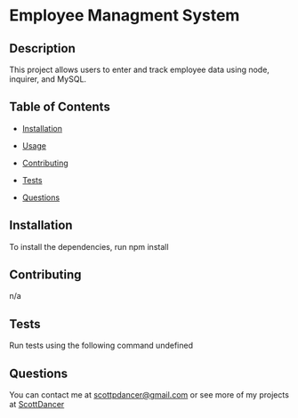 # Employee Managment System


## Description
This project allows users to enter and track employee data using node, inquirer, and MySQL.

## Table of Contents
* [Installation](#instalation)

* [Usage](#usage)

* [Contributing](#contributing)

* [Tests](#tests)

* [Questions](#questions)

## Installation
To install the dependencies, run npm install

## Contributing
n/a



## Tests

Run tests using the following command undefined

## Questions

You can contact me at scottpdancer@gmail.com or see more of my projects at [ScottDancer](https://github.com/ScottDancer)

